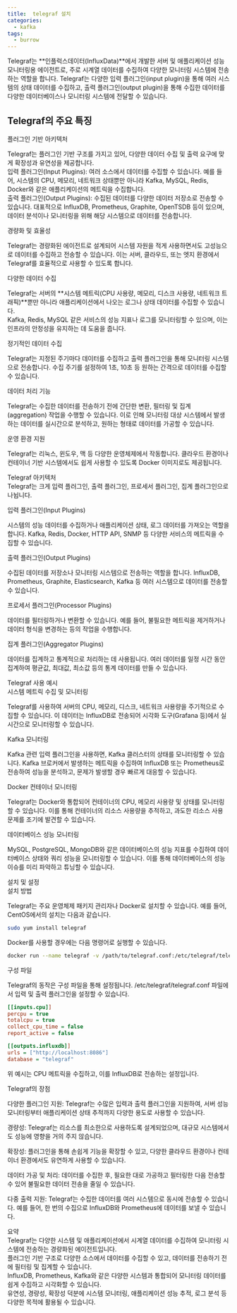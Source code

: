 ```yaml
---
title:  telegraf 설치
categories:
  - kafka
tags: 
  - burrow
---
```



Telegraf는 **인플럭스데이터(InfluxData)**에서 개발한 서버 및 애플리케이션 성능 모니터링용 에이전트로, 주로 시계열 데이터를 수집하여 다양한 모니터링 시스템에 전송하는 역할을 합니다. Telegraf는 다양한 입력 플러그인(input plugin)을 통해 여러 시스템의 상태 데이터를 수집하고, 출력 플러그인(output plugin)을 통해 수집한 데이터를 다양한 데이터베이스나 모니터링 시스템에 전달할 수 있습니다.  

## Telegraf의 주요 특징
플러그인 기반 아키텍처  

Telegraf는 플러그인 기반 구조를 가지고 있어, 다양한 데이터 수집 및 출력 요구에 맞게 확장성과 유연성을 제공합니다.  
입력 플러그인(Input Plugins): 여러 소스에서 데이터를 수집할 수 있습니다. 예를 들어, 시스템의 CPU, 메모리, 네트워크 상태뿐만 아니라 Kafka, MySQL, Redis, Docker와 같은 애플리케이션의 메트릭을 수집합니다.  
출력 플러그인(Output Plugins): 수집된 데이터를 다양한 데이터 저장소로 전송할 수 있습니다. 대표적으로 InfluxDB, Prometheus, Graphite, OpenTSDB 등이 있으며, 데이터 분석이나 모니터링을 위해 해당 시스템으로 데이터를 전송합니다.  

경량화 및 효율성  

Telegraf는 경량화된 에이전트로 설계되어 시스템 자원을 적게 사용하면서도 고성능으로 데이터를 수집하고 전송할 수 있습니다. 이는 서버, 클라우드, 또는 엣지 환경에서 Telegraf를 효율적으로 사용할 수 있도록 합니다.   

다양한 데이터 수집  

Telegraf는 서버의 **시스템 메트릭(CPU 사용량, 메모리, 디스크 사용량, 네트워크 트래픽)**뿐만 아니라 애플리케이션에서 나오는 로그나 상태 데이터를 수집할 수 있습니다.  
Kafka, Redis, MySQL 같은 서비스의 성능 지표나 로그를 모니터링할 수 있으며, 이는 인프라의 안정성을 유지하는 데 도움을 줍니다.  

정기적인 데이터 수집  

Telegraf는 지정된 주기마다 데이터를 수집하고 출력 플러그인을 통해 모니터링 시스템으로 전송합니다. 수집 주기를 설정하여 1초, 10초 등 원하는 간격으로 데이터를 수집할 수 있습니다.  

데이터 처리 기능  

Telegraf는 수집한 데이터를 전송하기 전에 간단한 변환, 필터링 및 집계(aggregation) 작업을 수행할 수 있습니다. 이로 인해 모니터링 대상 시스템에서 발생하는 데이터를 실시간으로 분석하고, 원하는 형태로 데이터를 가공할 수 있습니다.  

운영 환경 지원  

Telegraf는 리눅스, 윈도우, 맥 등 다양한 운영체제에서 작동합니다. 클라우드 환경이나 컨테이너 기반 시스템에서도 쉽게 사용할 수 있도록 Docker 이미지로도 제공됩니다.  

Telegraf 아키텍처  
Telegraf는 크게 입력 플러그인, 출력 플러그인, 프로세서 플러그인, 집계 플러그인으로 나뉩니다.  

입력 플러그인(Input Plugins)  

시스템의 성능 데이터를 수집하거나 애플리케이션 상태, 로그 데이터를 가져오는 역할을 합니다. Kafka, Redis, Docker, HTTP API, SNMP 등 다양한 서비스의 메트릭을 수집할 수 있습니다.  

출력 플러그인(Output Plugins)  

수집된 데이터를 저장소나 모니터링 시스템으로 전송하는 역할을 합니다. InfluxDB, Prometheus, Graphite, Elasticsearch, Kafka 등 여러 시스템으로 데이터를 전송할 수 있습니다.  

프로세서 플러그인(Processor Plugins)  

데이터를 필터링하거나 변환할 수 있습니다. 예를 들어, 불필요한 메트릭을 제거하거나 데이터 형식을 변경하는 등의 작업을 수행합니다.  

집계 플러그인(Aggregator Plugins)  

데이터를 집계하고 통계적으로 처리하는 데 사용됩니다. 여러 데이터를 일정 시간 동안 집계하여 평균값, 최대값, 최소값 등의 통계 데이터를 만들 수 있습니다.  

Telegraf 사용 예시  
시스템 메트릭 수집 및 모니터링  

Telegraf를 사용하여 서버의 CPU, 메모리, 디스크, 네트워크 사용량을 주기적으로 수집할 수 있습니다. 이 데이터는 InfluxDB로 전송되어 시각화 도구(Grafana 등)에서 실시간으로 모니터링할 수 있습니다.  

Kafka 모니터링  

Kafka 관련 입력 플러그인을 사용하면, Kafka 클러스터의 상태를 모니터링할 수 있습니다. Kafka 브로커에서 발생하는 메트릭을 수집하여 InfluxDB 또는 Prometheus로 전송하여 성능을 분석하고, 문제가 발생할 경우 빠르게 대응할 수 있습니다.  

Docker 컨테이너 모니터링  

Telegraf는 Docker와 통합되어 컨테이너의 CPU, 메모리 사용량 및 상태를 모니터링할 수 있습니다. 이를 통해 컨테이너의 리소스 사용량을 추적하고, 과도한 리소스 사용 문제를 조기에 발견할 수 있습니다.

데이터베이스 성능 모니터링  

MySQL, PostgreSQL, MongoDB와 같은 데이터베이스의 성능 지표를 수집하여 데이터베이스 상태와 쿼리 성능을 모니터링할 수 있습니다. 이를 통해 데이터베이스의 성능 이슈를 미리 파악하고 튜닝할 수 있습니다.

설치 및 설정  
설치 방법

Telegraf는 주요 운영체제 패키지 관리자나 Docker로 설치할 수 있습니다. 예를 들어, CentOS에서의 설치는 다음과 같습니다.
```bash
sudo yum install telegraf
```

Docker를 사용할 경우에는 다음 명령어로 실행할 수 있습니다.

```bash
docker run --name telegraf -v /path/to/telegraf.conf:/etc/telegraf/telegraf.conf:ro telegraf
```
구성 파일

Telegraf의 동작은 구성 파일을 통해 설정됩니다. /etc/telegraf/telegraf.conf 파일에서 입력 및 출력 플러그인을 설정할 수 있습니다.

```ini
[[inputs.cpu]]
percpu = true
totalcpu = true
collect_cpu_time = false
report_active = false

[[outputs.influxdb]]
urls = ["http://localhost:8086"]
database = "telegraf"
```
위 예시는 CPU 메트릭을 수집하고, 이를 InfluxDB로 전송하는 설정입니다.

Telegraf의 장점  

다양한 플러그인 지원: Telegraf는 수많은 입력과 출력 플러그인을 지원하여, 서버 성능 모니터링부터 애플리케이션 상태 추적까지 다양한 용도로 사용할 수 있습니다.  

경량성: Telegraf는 리소스를 최소한으로 사용하도록 설계되었으며, 대규모 시스템에서도 성능에 영향을 거의 주지 않습니다.  

확장성: 플러그인을 통해 손쉽게 기능을 확장할 수 있고, 다양한 클라우드 환경이나 컨테이너 환경에서도 유연하게 사용할 수 있습니다.  

데이터 가공 및 처리: 데이터를 수집한 후, 필요한 대로 가공하고 필터링한 다음 전송할 수 있어 불필요한 데이터 전송을 줄일 수 있습니다.  

다중 출력 지원: Telegraf는 수집한 데이터를 여러 시스템으로 동시에 전송할 수 있습니다. 예를 들어, 한 번의 수집으로 InfluxDB와 Prometheus에 데이터를 보낼 수 있습니다.  

요약  
Telegraf는 다양한 시스템 및 애플리케이션에서 시계열 데이터를 수집하여 모니터링 시스템에 전송하는 경량화된 에이전트입니다.  
플러그인 기반 구조로 다양한 소스에서 데이터를 수집할 수 있고, 데이터를 전송하기 전에 필터링 및 집계할 수 있습니다.  
InfluxDB, Prometheus, Kafka와 같은 다양한 시스템과 통합되어 모니터링 데이터를 쉽게 수집하고 시각화할 수 있습니다.  
유연성, 경량성, 확장성 덕분에 시스템 모니터링, 애플리케이션 성능 추적, 로그 분석 등 다양한 목적에 활용될 수 있습니다.  